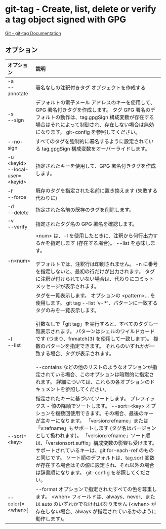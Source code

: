 # git-tag - Create, list, delete or verify a tag object signed with GPG

[Git - git-tag Documentation](https://git-scm.com/docs/git-tag)


## オプション

|オプション|説明|
|:--|:--|
|-a<br>--annotate|署名なしの注釈付きタグ オブジェクトを作成する|
|-s<br>--sign|デフォルトの電子メール アドレスのキーを使用して、GPG 署名付きタグを作成します。 タグ GPG 署名のデフォルトの動作は、tag.gpgSign 構成変数が存在する場合はそれによって制御され、存在しない場合は無効になります。 git-config を参照してください。|
|--no-sign|すべてのタグを強制的に署名するように設定されている tag.gpgSign 構成変数をオーバーライドします。|
|-u \<keyid><br>--local-user=\<keyid>|指定されたキーを使用して、GPG 署名付きタグを作成します。|
|-f<br>--force|既存のタグを指定された名前に置き換えます (失敗する代わりに)|
|-d<br>--delete|指定された名前の既存のタグを削除します。|
|-v<br>--verify|指定されたタグ名の GPG 署名を確認します。|
|-n\<num>|\<num> は、-l を使用したときに、注釈から何行出力するかを指定します (存在する場合)。 --list を意味します。<br><br>デフォルトでは、注釈行は印刷されません。 -n に番号を指定しないと、最初の行だけが出力されます。 タグに注釈が付けられていない場合は、代わりにコミット メッセージが表示されます。|
|-l<br>--list|タグを一覧表示します。 オプションの \<pattern>... を使用します。 git tag --list 'v-*'、パターンに一致するタグのみを一覧表示します。<br><br>引数なしで「git tag」を実行すると、すべてのタグも一覧表示されます。 パターンはシェルのワイルドカードです (つまり、fnmatch(3) を使用して一致します)。 複数のパターンを指定できます。 それらのいずれかが一致する場合、タグが表示されます。<br><br>--contains などの他のリストのようなオプションが指定されている場合、このオプションは暗黙的に指定されます。 詳細については、これらの各オプションのドキュメントを参照してください。|
|--sort=\<key>|指定されたキーに基づいてソートします。 プレフィックス - 値の降順でソートします。 --sort=\<key> オプションを複数回使用できます。その場合、最後のキーが主キーになります。 「version:refname」または「v:refname」もサポートします (タグ名はバージョンとして扱われます)。 「version:refname」ソート順は、「versionsort.suffix」構成変数の影響も受けます。 サポートされているキーは、git for-each-ref のものと同じです。 ソート順のデフォルトは、tag.sort 変数が存在する場合はその値に設定され、それ以外の場合は辞書順になります。 git-config を参照してください。|
|--color[=\<when>]|--format オプションで指定されたすべての色を尊重します。 \<when> フィールドは、always、never、または auto のいずれかでなければなりません (\<when> が存在しない場合、always が指定されているかのように動作します)。|
